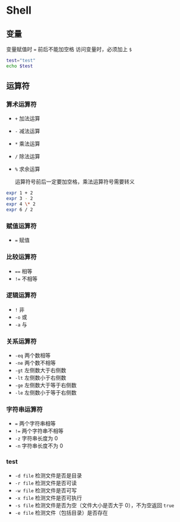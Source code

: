 # Shell

## 变量

变量赋值时 `=` 前后不能加空格
访问变量时，必须加上 `$`

```sh
test="test"
echo $test
```

## 运算符

### 算术运算符

- `+` 加法运算
- `-` 减法运算
- `*` 乘法运算
- `/` 除法运算
- `%` 求余运算

    运算符号前后一定要加空格，乘法运算符号需要转义

```sh
expr 1 + 2
expr 3 - 2
expr 4 \* 2
expr 6 / 2
```

### 赋值运算符

- `=` 赋值

### 比较运算符

- `==` 相等
- `!=` 不相等

### 逻辑运算符

- `!` 非
- `-o` 或
- `-a` 与

### 关系运算符

- `-eq` 两个数相等
- `-ne` 两个数不相等
- `-gt` 左侧数大于右侧数
- `-lt` 左侧数小于右侧数
- `-ge` 左侧数大于等于右侧数
- `-le` 左侧数小于等于右侧数

### 字符串运算符

- `=` 两个字符串相等
- `!=` 两个字符串不相等
- `-z` 字符串长度为 0
- `-n` 字符串长度不为 0

### test

- `-d file` 检测文件是否是目录
- `-r file` 检测文件是否可读
- `-w file` 检测文件是否可写
- `-x file` 检测文件是否可执行
- `-s file` 检测文件是否为空（文件大小是否大于 0），不为空返回 `true`
- `-e file` 检测文件（包括目录）是否存在
